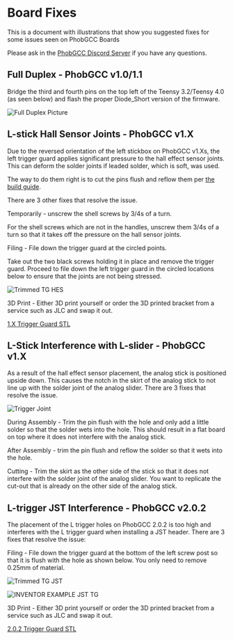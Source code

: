 # Board Fixes

This is a document with illustrations that show you suggested fixes for some issues seen on PhobGCC Boards

Please ask in the [PhobGCC Discord Server](https://discord.gg/yrpUu7mgzm) if you have any questions.  

## Full Duplex - PhobGCC v1.0/1.1

Bridge the third and fourth pins on the top left of the Teensy 3.2/Teensy 4.0 (as seen below) and flash the proper Diode_Short version of the firmware.

![Full Duplex Picture](https://github.com/PhobGCC/PhobGCC-doc/blob/main/For_Makers/BoardFixPics/full_duplex.jpg?raw=true)

## L-stick Hall Sensor Joints - PhobGCC v1.X

Due to the reversed orientation of the left stickbox on PhobGCC v1.Xs, the left trigger guard applies significant pressure to the hall effect sensor joints.
This can deform the solder joints if leaded solder, which is soft, was used.

The way to do them right is to cut the pins flush and reflow them per [the build guide](https://github.com/PhobGCC/PhobGCC-doc/blob/main/For_Makers/Build_Guide_1.2.md#bending-and-soldering-hall-sensors).

There are 3 other fixes that resolve the issue.

Temporarily - unscrew the shell screws by 3/4s of a turn.

For the shell screws which are not in the handles,  unscrew them 3/4s of a turn so that it takes off the pressure on the hall sensor joints.

Filing - File down the trigger guard at the circled points.

Take out the two black screws holding it in place and remove the trigger guard. Proceed to file down the left trigger guard in the circled locations below to ensure that the joints are not being stressed.

![Trimmed TG HES](https://github.com/PhobGCC/PhobGCC-doc/blob/main/For_Makers/BoardFixPics/hes_tg.jpg?raw=true)


3D Print - Either 3D print yourself or order the 3D printed bracket from a service such as JLC and swap it out.

[1.X Trigger Guard STL](https://drive.google.com/file/d/1QfcjQfTboTi3LeGjDCiVci9mYGINXsB6/view?usp=sharing)

## L-Stick Interference with L-slider - PhobGCC v1.X

As a result of the hall effect sensor placement, the analog stick is positioned upside down. This causes the notch in the skirt of the analog stick to not line up with the solder joint of the analog slider.
There are 3 fixes that resolve the issue.

![Trigger Joint](https://github.com/PhobGCC/PhobGCC-doc/blob/main/For_Makers/BoardFixPics/trigger_joint.jpg?raw=true)

During Assembly - Trim the pin flush with the hole and only add a little solder so that the solder wets into the hole. This should result in a flat board on top where it does not interfere with the analog stick.

After Assembly - trim the pin flush and reflow the solder so that it wets into the hole.

Cutting - Trim the skirt as the other side of the stick so that it does not interfere with the solder joint of the analog slider. You want to replicate the cut-out that is already on the other side of the analog stick.

## L-trigger JST Interference - PhobGCC v2.0.2

The placement of the L trigger holes on PhobGCC 2.0.2 is too high and interferes with the L trigger guard when installing a JST header.
There are 3 fixes that resolve the issue:

Filing - File down the trigger guard at the bottom of the left screw post so that it is flush with the hole as shown below. You only need to remove 0.25mm of material.

![Trimmed TG JST](https://github.com/PhobGCC/PhobGCC-doc/blob/main/For_Makers/BoardFixPics/jst_tg2.jpg?raw=true)

![INVENTOR EXAMPLE JST TG](https://github.com/PhobGCC/PhobGCC-doc/blob/main/For_Makers/BoardFixPics/jst_tg.png?raw=true)

3D Print - Either 3D print yourself or order the 3D printed bracket from a service such as JLC and swap it out.

[2.0.2 Trigger Guard STL](https://drive.google.com/file/d/1NZwtrHezeiQHAMoeLFhVF65OYEvfT3iO/view?usp=share_link)
